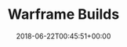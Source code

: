 ---
title: Warframe Builds
seoTitle: "Warframe Builds - Warframe Blog"
layout: warframe-builds
date: 2018-06-22T00:45:51+00:00
image: /images/warframe-builds.jpg
navClasses: "navbar navbar-default navbar-fixed-top navbar-color-on-scroll navbar-transparent hestia_left navbar-dark"
---